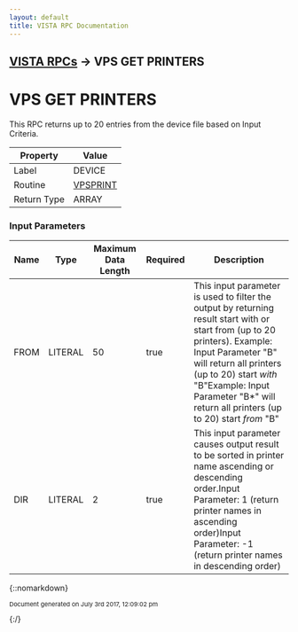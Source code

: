 ```yaml
---
layout: default
title: VISTA RPC Documentation
---
```


## [VISTA RPCs](TableOfContents) &#8594; VPS GET PRINTERS
# VPS GET PRINTERS

This RPC returns up to 20 entries from the device file based on Input Criteria.

Property | Value
--- | ---
Label | DEVICE
Routine | [VPSPRINT](http://code.osehra.org/dox/Routine_VPSPRINT_source.html)
Return Type | ARRAY


### Input Parameters

Name | Type | Maximum Data Length | Required | Description
--- | --- | --- | --- | ---
FROM | LITERAL | 50 | true | This input parameter is used to filter the output by returning result start with or start from (up to 20 printers). Example: Input Parameter &quot;B&quot; will return all printers (up to 20) start *with* &quot;B&quot;Example: Input Parameter &quot;B*&quot; will return all printers (up to 20) start *from* &quot;B&quot;
DIR | LITERAL | 2 | true | This input parameter causes output result to be sorted in printer name ascending or descending order.Input Parameter: 1 (return printer names in ascending order)Input Parameter: -1 (return printer names in descending order)



{::nomarkdown} <br/><p style="font-size: 11px">Document generated on July 3rd 2017, 12:09:02 pm</p>{:/}